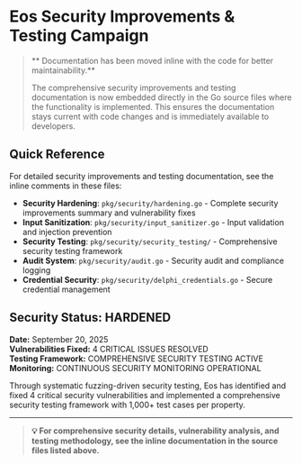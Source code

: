 # Eos Security Improvements & Testing Campaign

> ** Documentation has been moved inline with the code for better maintainability.**
> 
> The comprehensive security improvements and testing documentation is now embedded directly in the Go source files where the functionality is implemented. This ensures the documentation stays current with code changes and is immediately available to developers.

## Quick Reference

For detailed security improvements and testing documentation, see the inline comments in these files:

- **Security Hardening**: `pkg/security/hardening.go` - Complete security improvements summary and vulnerability fixes
- **Input Sanitization**: `pkg/security/input_sanitizer.go` - Input validation and injection prevention
- **Security Testing**: `pkg/security/security_testing/` - Comprehensive security testing framework
- **Audit System**: `pkg/security/audit.go` - Security audit and compliance logging
- **Credential Security**: `pkg/security/delphi_credentials.go` - Secure credential management

## Security Status:  HARDENED

**Date:** September 20, 2025  
**Vulnerabilities Fixed:**  4 CRITICAL ISSUES RESOLVED  
**Testing Framework:**  COMPREHENSIVE SECURITY TESTING ACTIVE  
**Monitoring:**  CONTINUOUS SECURITY MONITORING OPERATIONAL

Through systematic fuzzing-driven security testing, Eos has identified and fixed 4 critical security vulnerabilities and implemented a comprehensive security testing framework with 1,000+ test cases per property.

---

> **💡 For comprehensive security details, vulnerability analysis, and testing methodology, see the inline documentation in the source files listed above.**
